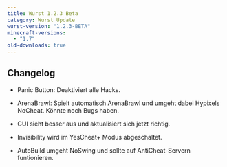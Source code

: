 ```yaml
---
title: Wurst 1.2.3 Beta
category: Wurst Update
wurst-version: "1.2.3-BETA"
minecraft-versions:
  - "1.7"
old-downloads: true
---
```

## Changelog

- Panic Button: Deaktiviert alle Hacks.

- ArenaBrawl: Spielt automatisch ArenaBrawl und umgeht dabei Hypixels NoCheat. Könnte noch Bugs haben.

- GUI sieht besser aus und aktualisiert sich jetzt richtig.

- Invisibility wird im YesCheat+ Modus abgeschaltet.

- AutoBuild umgeht NoSwing und sollte auf AntiCheat-Servern funtionieren.
